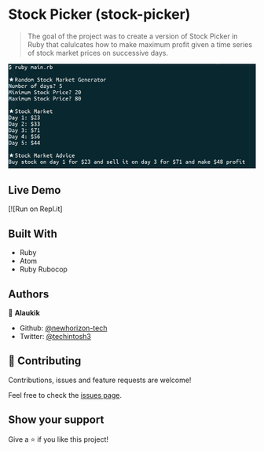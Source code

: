 # Stock Picker (stock-picker)

> The goal of the project was to create a version of Stock Picker in Ruby that calulcates how to make maximum profit given a time series of stock market prices on successive days.


![screenshot](screenshot.png)  

## Live Demo

[![Run on Repl.it]

## Built With

- Ruby
- Atom
- Ruby Rubocop

## Authors

👤 **Alaukik**

- Github: [@newhorizon-tech](https://github.com/newhorizon-tech)
- Twitter: [@techintosh3](https://twitter.com/techintosh3)

## 🤝 Contributing

Contributions, issues and feature requests are welcome!

Feel free to check the [issues page](https://github.com/newhorizon-tech/stock-picker/issues).

## Show your support

Give a ⭐️ if you like this project!
